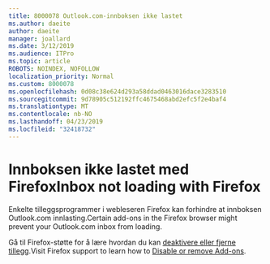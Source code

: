 ```yaml
---
title: 8000078 Outlook.com-innboksen ikke lastet
ms.author: daeite
author: daeite
manager: joallard
ms.date: 3/12/2019
ms.audience: ITPro
ms.topic: article
ROBOTS: NOINDEX, NOFOLLOW
localization_priority: Normal
ms.custom: 8000078
ms.openlocfilehash: 0d08c38e624d293a58ddad0463016dace3283510
ms.sourcegitcommit: 9d78905c512192ffc4675468abd2efc5f2e4baf4
ms.translationtype: MT
ms.contentlocale: nb-NO
ms.lasthandoff: 04/23/2019
ms.locfileid: "32418732"
---
```

# <a name="inbox-not-loading-with-firefox"></a><span data-ttu-id="2e84f-102">Innboksen ikke lastet med Firefox</span><span class="sxs-lookup"><span data-stu-id="2e84f-102">Inbox not loading with Firefox</span></span>

<span data-ttu-id="2e84f-103">Enkelte tilleggsprogrammer i webleseren Firefox kan forhindre at innboksen Outlook.com innlasting.</span><span class="sxs-lookup"><span data-stu-id="2e84f-103">Certain add-ons in the Firefox browser might prevent your Outlook.com inbox from loading.</span></span>
  
<span data-ttu-id="2e84f-104">Gå til Firefox-støtte for å lære hvordan du kan [deaktivere eller fjerne tillegg](https://support.mozilla.org/kb/disable-or-remove-add-ons).</span><span class="sxs-lookup"><span data-stu-id="2e84f-104">Visit Firefox support to learn how to [Disable or remove Add-ons](https://support.mozilla.org/kb/disable-or-remove-add-ons).</span></span>

